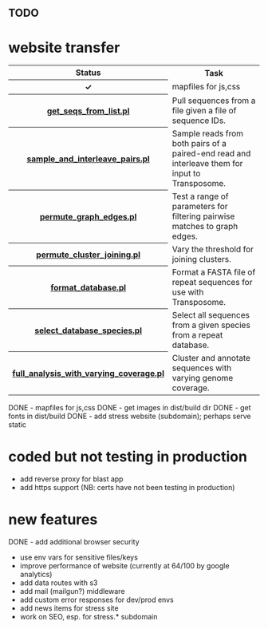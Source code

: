 ## TODO
# website transfer

<table>
<tr><th>Status</th><th>Task</th></tr>
<tr><th>&#10003;</a></th><td>mapfiles for js,css</td></tr>
<tr><th><a href="https://github.com/sestaton/transposome-scripts/blob/master/get_seqs_from_list.pl">get_seqs_from_list.pl</a></th><td>Pull sequences from a file given a file of sequence IDs.</td></tr>
<tr><th><a href="https://github.com/sestaton/transposome-scripts/blob/master/sample_and_interleave_pairs.pl">sample_and_interleave_pairs.pl</a></th><td>Sample reads from both pairs of a paired-end read and interleave them for input to Transposome.</td></tr>
<tr><th><a href="https://github.com/sestaton/transposome-scripts/blob/master/permute_graph_edges.pl">permute_graph_edges.pl</a></th><td>Test a range of parameters for filtering pairwise matches to graph edges.</td></tr>
<tr><th><a href="https://github.com/sestaton/transposome-scripts/blob/master/permute_cluster_joining.pl">permute_cluster_joining.pl</a></th><td>Vary the threshold for joining clusters.</td></tr>
<tr><th><a href="https://github.com/sestaton/transposome-scripts/blob/master/format_database.pl">format_database.pl</a></th><td>Format a FASTA file of repeat sequences for use with Transposome.</td></tr>
<tr><th><a href="https://github.com/sestaton/transposome-scripts/blob/master/select_database_species.pl">select_database_species.pl</a></th><td>Select all sequences from a given species from a repeat database.</td></tr>
<tr><th><a href="https://github.com/sestaton/transposome-scripts/blob/master/full_analysis_with_varying_coverage.pl">full_analysis_with_varying_coverage.pl</a></th><td>Cluster and annotate sequences with varying genome coverage.</td></tr>
</table>

DONE - mapfiles for js,css
DONE - get images in dist/build dir
DONE - get fonts in dist/build
DONE - add stress website (subdomain); perhaps serve static

# coded but not testing in production
- add reverse proxy for blast app
- add https support (NB: certs have not been testing in production)

# new features
DONE - add additional browser security
- use env vars for sensitive files/keys
- improve performance of website (currently at 64/100 by google analytics)
- add data routes with s3
- add mail (mailgun?) middleware
- add custom error responses for dev/prod envs
- add news items for stress site
- work on SEO, esp. for stress.* subdomain
